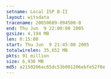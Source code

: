 ```yaml
---
setname: Local ISP B-II
layout: witsdata
tracename: 20050609-094500-0
end: Thu Jun  9 22:00:00 2005
gzsize: 4,194 MB
len: 0:15:00
start: Thu Jun  9 21:45:00 2005
totalwirelen: 35,652 MB
pkts: 91 million
size: 6,936 MB
md5: a2150206ac65dc53b001206ebfe52f0e
---
```

